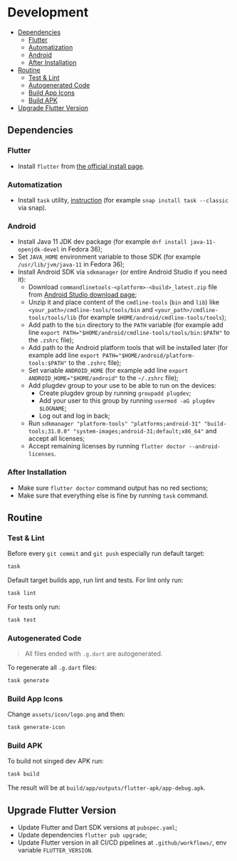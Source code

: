 # Development

* [Dependencies](#dependencies)
  * [Flutter](#flutter)
  * [Automatization](#automatization)
  * [Android](#android)
  * [After Installation](#after-installation)
* [Routine](#routine)
  * [Test & Lint](#test--lint)
  * [Autogenerated Code](#autogenerated-code)
  * [Build App Icons](#build-app-icons)
  * [Build APK](#build-apk)
* [Upgrade Flutter Version](#upgrade-flutter-version)

## Dependencies

### Flutter

* Install `flutter` from [the official install page][flutter_installation].

### Automatization

* Install `task` utility, [instruction][go_task_installation] (for example `snap install task --classic` via snap).

### Android

* Install Java 11 JDK dev package (for example `dnf install java-11-openjdk-devel` in Fedora 36);
* Set `JAVA_HOME` environment variable to those SDK (for example `/usr/lib/jvm/java-11` in Fedora 36);
* Install Android SDK via `sdkmanager` (or entire Android Studio if you need it):
  * Download `commandlinetools-<platform>-<build>_latest.zip` file from [Android Studio download page][android_studio_download];
  * Unzip it and place content of the `cmdline-tools` (`bin` and `lib`) like `<your_path>/cmdline-tools/tools/bin` and `<your_path>/cmdline-tools/tools/lib` (for example `$HOME/android/cmdline-tools/tools`);
  * Add path to the `bin` directory to the `PATH` variable (for example add line `export PATH="$HOME/android/cmdline-tools/tools/bin:$PATH"` to the `.zshrc` file);
  * Add path to the Android platform tools that will be installed later (for example add line `export PATH="$HOME/android/platform-tools:$PATH"` to the `.zshrc` file);
  * Set variable `ANDROID_HOME` (for example add line `export ANDROID_HOME="$HOME/android"` to the `~/.zshrc` file);
  * Add plugdev group to your use to be able to run on the devices:
    * Create plugdev group by running `groupadd plugdev`;
    * Add your user to this group by running `usermod -aG plugdev $LOGNAME`;
    * Log out and log in back;
  * Run `sdkmanager "platform-tools" "platforms;android-31" "build-tools;31.0.0" "system-images;android-31;default;x86_64"` and accept all licenses;
  * Accept remaining licenses by running `flutter doctor --android-licenses`.

### After Installation

* Make sure `flutter doctor` command output has no red sections;
* Make sure that everything else is fine by running `task` command.

## Routine

### Test & Lint

Before every `git commit` and `git push` especially run default target:

```sh
task
```

Default target builds app, run lint and tests. For lint only run:

```sh
task lint
```

For tests only run:

```sh
task test
```

### Autogenerated Code

> All files ended with `.g.dart` are autogenerated.

To regenerate all `.g.dart` files:

```sh
task generate
```

### Build App Icons

Change `assets/icon/logo.png` and then:

```sh
task generate-icon
```

### Build APK

To build not singed dev APK run:

```sh
task build
```

The result will be at `build/app/outputs/flutter-apk/app-debug.apk`.

## Upgrade Flutter Version

* Update Flutter and Dart SDK versions at `pubspec.yaml`;
* Update dependencies `flutter pub upgrade`;
* Update Flutter version in all CI/CD pipelines at `.github/workflows/`, env variable `FLUTTER_VERSION`.

[flutter_installation]: https://docs.flutter.dev/get-started/install
[go_task_installation]: https://taskfile.dev/installation/
[android_studio_download]: https://developer.android.com/studio
